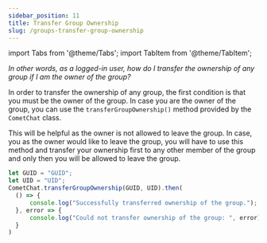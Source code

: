 ```yaml
---
sidebar_position: 11
title: Transfer Group Ownership
slug: /groups-transfer-group-ownership
---
```

import Tabs from '@theme/Tabs';
import TabItem from '@theme/TabItem';

_In other words, as a logged-in user, how do I transfer the ownership of any group if I am the owner of the group?_

In order to transfer the ownership of any group, the first condition is that you must be the owner of the group. In case you are the owner of the group, you can use the `transferGroupOwnership()` method provided by the `CometChat` class.

This will be helpful as the owner is not allowed to leave the group. In case, you as the owner would like to leave the group, you will have to use this method and transfer your ownership first to any other member of the group and only then you will be allowed to leave the group.

<Tabs>
<TabItem value="Transfer Ownership" label="Transfer Ownership">

  ```javascript
let GUID = "GUID";
let UID = "UID";
CometChat.transferGroupOwnership(GUID, UID).then(
    () => {
        console.log("Successfully transferred ownership of the group.");
    }, error => {
        console.log("Could not transfer ownership of the group: ", error);
    }
)
  ```
</TabItem>

</Tabs>
